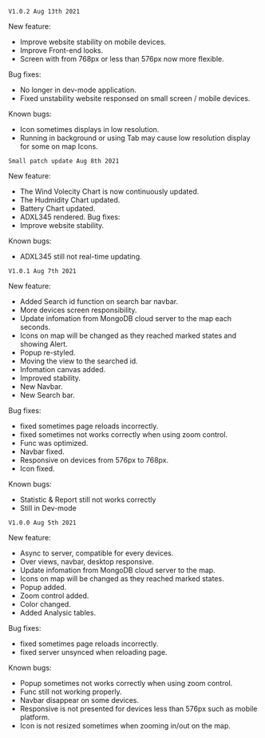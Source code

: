     V1.0.2 Aug 13th 2021

New feature:
 - Improve website stability on mobile devices.
 - Improve Front-end looks.
 - Screen with from 768px or less than 576px now more flexible.

Bug fixes:
 - No longer in dev-mode application.
 - Fixed unstability website responsed on small screen / mobile devices.

Known bugs:
 - Icon sometimes displays in low resolution.
 - Running in background or using Tab may cause low resolution display for some on map Icons.


<!--  -->

    Small patch update Aug 8th 2021
New feature:
 - The Wind Volecity Chart is now continuously updated.
 - The Hudmidity Chart updated.
 - Battery Chart updated.
 - ADXL345 rendered.
Bug fixes:
 - Improve website stability.
 
Known bugs:
 - ADXL345 still not real-time updating.


<!--  -->

    V1.0.1 Aug 7th 2021
New feature:
 - Added Search id function on search bar navbar.
 - More devices screen responsibility.
 - Update infomation from MongoDB cloud server to the map each seconds.
 - Icons on map will be changed as they reached marked states and showing Alert.
 - Popup re-styled.
 - Moving the view to the searched id.
 - Infomation canvas added.
 - Improved stability.
 - New Navbar.
 - New Search bar.

Bug fixes:
 - fixed sometimes page reloads incorrectly.
 - fixed sometimes not works correctly when using zoom control.
 - Func was optimized.
 - Navbar fixed.
 - Responsive on devices from 576px to 768px.
 - Icon fixed.

Known bugs:
 - Statistic & Report still not works correctly
 - Still in Dev-mode

<!--  -->


    V1.0.0 Aug 5th 2021
New feature:
 - Async to server, compatible for every devices.
 - Over views, navbar, desktop responsive.
 - Update infomation from MongoDB cloud server to the map.
 - Icons on map will be changed as they reached marked states.
 - Popup added.
 - Zoom control added.
 - Color changed.
 - Added Analysic tables.

Bug fixes:
 - fixed sometimes page reloads incorrectly.
 - fixed server unsynced when reloading page.

Known bugs:
 - Popup sometimes not works correctly when using zoom control.
 - Func still not working properly.
 - Navbar disappear on some devices.
 - Responsive is not presented for devices less than 576px such as mobile platform.
 - Icon is not resized sometimes when zooming in/out on the map.
